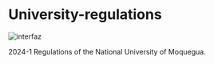 # University-regulations
![interfaz](https://github.com/user-attachments/assets/e150edd5-503a-4753-b59d-687a39fb2083)


2024-1 Regulations of the National University of Moquegua.
